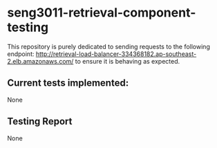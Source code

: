 # seng3011-retrieval-component-testing
This repository is purely dedicated to sending requests to the following endpoint:
http://retrieval-load-balancer-334368182.ap-southeast-2.elb.amazonaws.com/
to ensure it is behaving as expected.

## Current tests implemented:
None

## Testing Report
None
